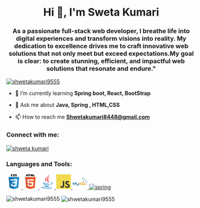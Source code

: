 <h1 align="center">Hi 👋, I'm Sweta Kumari</h1>
<h3 align="center">As a passionate full-stack web developer, I breathe life into digital experiences and transform visions into reality. My dedication to excellence drives me to craft innovative web solutions that not only meet but exceed expectations.My goal is clear: to create stunning, efficient, and impactful web solutions that resonate and endure."</h3>

<p align="left"> <a href="https://github.com/ryo-ma/github-profile-trophy"><img src="https://github-profile-trophy.vercel.app/?username=shwetakumari9555" alt="shwetakumari9555" /></a> </p>

- 🌱 I’m currently learning **Spring boot, React, BootStrap**

- 💬 Ask me about **Java, Spring , HTML,CSS**

- 📫 How to reach me **Shwetakumari8448@gmail.com**

<h3 align="left">Connect with me:</h3>
<p align="left">
<a href="https://linkedin.com/in/shweta kumari" target="blank"><img align="center" src="https://raw.githubusercontent.com/rahuldkjain/github-profile-readme-generator/master/src/images/icons/Social/linked-in-alt.svg" alt="shweta kumari" height="30" width="40" /></a>
</p>

<h3 align="left">Languages and Tools:</h3>
<p align="left"> <a href="https://www.w3schools.com/css/" target="_blank" rel="noreferrer"> <img src="https://raw.githubusercontent.com/devicons/devicon/master/icons/css3/css3-original-wordmark.svg" alt="css3" width="40" height="40"/> </a> <a href="https://www.w3.org/html/" target="_blank" rel="noreferrer"> <img src="https://raw.githubusercontent.com/devicons/devicon/master/icons/html5/html5-original-wordmark.svg" alt="html5" width="40" height="40"/> </a> <a href="https://www.java.com" target="_blank" rel="noreferrer"> <img src="https://raw.githubusercontent.com/devicons/devicon/master/icons/java/java-original.svg" alt="java" width="40" height="40"/> </a> <a href="https://developer.mozilla.org/en-US/docs/Web/JavaScript" target="_blank" rel="noreferrer"> <img src="https://raw.githubusercontent.com/devicons/devicon/master/icons/javascript/javascript-original.svg" alt="javascript" width="40" height="40"/> </a> <a href="https://www.mysql.com/" target="_blank" rel="noreferrer"> <img src="https://raw.githubusercontent.com/devicons/devicon/master/icons/mysql/mysql-original-wordmark.svg" alt="mysql" width="40" height="40"/> </a> <a href="https://spring.io/" target="_blank" rel="noreferrer"> <img src="https://www.vectorlogo.zone/logos/springio/springio-icon.svg" alt="spring" width="40" height="40"/> </a> </p>

<p><img align="left" src="https://github-readme-stats.vercel.app/api/top-langs?username=shwetakumari9555&show_icons=true&locale=en&layout=compact" alt="shwetakumari9555" /></p>

<p>&nbsp;<img align="center" src="https://github-readme-stats.vercel.app/api?username=shwetakumari9555&show_icons=true&locale=en" alt="shwetakumari9555" /></p>
